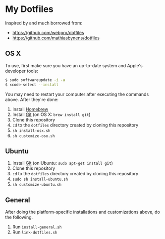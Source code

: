 # My Dotfiles

Inspired by and much borrowed from:

* https://github.com/webpro/dotfiles
* https://github.com/mathiasbynens/dotfiles


## OS X

To use, first make sure you have an up-to-date system and Apple's developer tools:

```sh
$ sudo softwareupdate -i -a
$ xcode-select --install
```

You may need to restart your computer after executing the commands above.  After they're done:

1. Install [Homebrew](http://brew.sh/)
2. Install [Git](http://git-scm.com/) (on OS X: `brew install git`)
3. Clone this repository
4. `cd` to the `dotfiles` directory created by cloning this repository
5. `sh install-osx.sh`
6. `sh customize-osx.sh`

## Ubuntu

1. Install [Git](http://git-scm.com/) (on Ubuntu: `sudo apt-get install git`)
2. Clone this repository
3. `cd` to the `dotfiles` directory created by cloning this repository
4. `sudo sh install-ubuntu.sh`
5. `sh customize-ubuntu.sh`


## General

After doing the platform-specific installations and customizations above, do the following.

1. Run `install-general.sh`
2. Run `link-dotfiles.sh`
